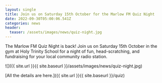 ```yaml
---
layout: single
title: Join us on Saturday 15th October for the Marlow FM Quiz Night
date: 2022-09-30T05:00:06.541Z
categories: news
header:
  teaser: /assets/images/news/quiz-night.jpg
---
```

The Marlow FM Quiz Night is back! Join us on Saturday 15th October in the gym at Holy Trinity School for a night of fun, head-scratching, and fundraising for your local community radio station.

![]({{ site.url }}{{ site.baseurl }}/assets/images/news/quiz-night.jpg)

[﻿All the details are here.]({{ site.url }}{{ site.baseurl }}/quiz)